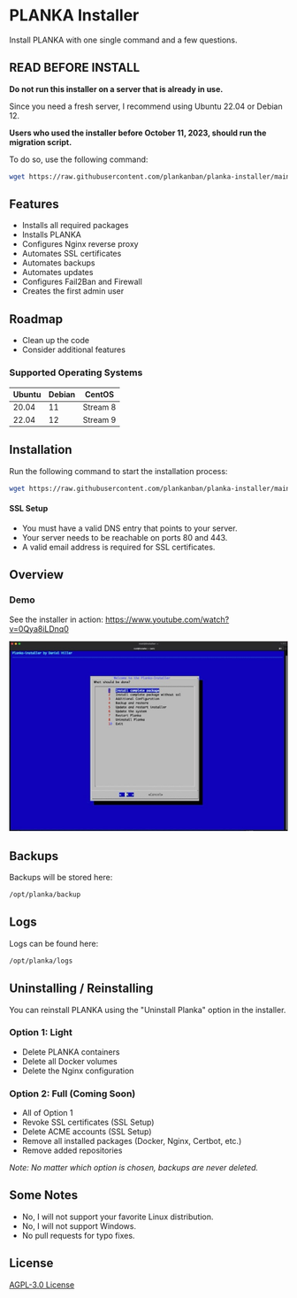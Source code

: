 
# PLANKA Installer

Install PLANKA with one single command and a few questions.

## READ BEFORE INSTALL

**Do not run this installer on a server that is already in use.**

Since you need a fresh server, I recommend using Ubuntu 22.04 or Debian 12.

**Users who used the installer before October 11, 2023, should run the migration script.**

To do so, use the following command:

```bash
wget https://raw.githubusercontent.com/plankanban/planka-installer/main/migration.sh -O /opt/installer_migration.sh && bash /opt/installer_migration.sh && rm -f /opt/installer_migration.sh
```

## Features

- Installs all required packages
- Installs PLANKA
- Configures Nginx reverse proxy
- Automates SSL certificates
- Automates backups
- Automates updates
- Configures Fail2Ban and Firewall
- Creates the first admin user

## Roadmap

- Clean up the code
- Consider additional features

### Supported Operating Systems

| Ubuntu    | Debian    | CentOS       |
|-----------|-----------|--------------|
| 20.04     | 11        | Stream 8     |
| 22.04     | 12        | Stream 9     |

## Installation

Run the following command to start the installation process:

```bash
wget https://raw.githubusercontent.com/plankanban/planka-installer/main/installer.sh -O /opt/planka_installer.sh && bash /opt/planka_installer.sh
```

#### SSL Setup

- You must have a valid DNS entry that points to your server.
- Your server needs to be reachable on ports 80 and 443.
- A valid email address is required for SSL certificates.

## Overview

### Demo
See the installer in action: https://www.youtube.com/watch?v=0Qya8iLDnq0

![Installer](img/installer.jpeg)

## Backups
Backups will be stored here:

```bash
/opt/planka/backup
```

## Logs
Logs can be found here:

```bash
/opt/planka/logs
```

## Uninstalling / Reinstalling

You can reinstall PLANKA using the "Uninstall Planka" option in the installer.

### Option 1: Light
- Delete PLANKA containers
- Delete all Docker volumes
- Delete the Nginx configuration

### Option 2: Full (Coming Soon)
- All of Option 1
- Revoke SSL certificates (SSL Setup)
- Delete ACME accounts (SSL Setup)
- Remove all installed packages (Docker, Nginx, Certbot, etc.)
- Remove added repositories

*Note: No matter which option is chosen, backups are never deleted.*

## Some Notes

- No, I will not support your favorite Linux distribution.
- No, I will not support Windows.
- No pull requests for typo fixes.

## License

[AGPL-3.0 License](https://github.com/plankanban/planka-installer/blob/main/LICENSE)
